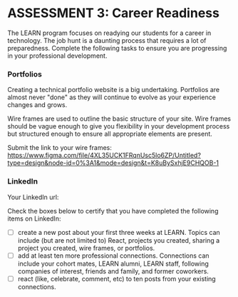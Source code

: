 # ASSESSMENT 3: Career Readiness

The LEARN program focuses on readying our students for a career in technology. The job hunt is a daunting process that requires a lot of preparedness. Complete the following tasks to ensure you are progressing in your professional development.

### Portfolios

Creating a technical portfolio website is a big undertaking. Portfolios are almost never "done" as they will continue to evolve as your experience changes and grows.

Wire frames are used to outline the basic structure of your site. Wire frames should be vague enough to give you flexibility in your development process but structured enough to ensure all appropriate elements are present. 

Submit the link to your wire frames:
https://www.figma.com/file/4XL35UCK1FRqnUsc5lo6ZP/Untitled?type=design&node-id=0%3A1&mode=design&t=K8uBySxhjE9CHQOB-1


### LinkedIn

Your LinkedIn url:

Check the boxes below to certify that you have completed the following items on LinkedIn:

- [ ] create a new post about your first three weeks at LEARN. Topics can include (but are not limited to) React, projects you created, sharing a project you created, wire frames, or portfolios.
- [ ] add at least ten more professional connections. Connections can include your cohort mates, LEARN alumni, LEARN staff, following companies of interest, friends and family, and former coworkers.
- [ ] react (like, celebrate, comment, etc) to ten posts from your existing connections.
